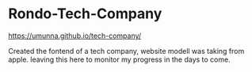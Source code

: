 # Rondo-Tech-Company
https://umunna.github.io/tech-company/


Created the fontend of a tech company, website modell was taking from apple.
leaving this here to monitor my progress in the days to come.
